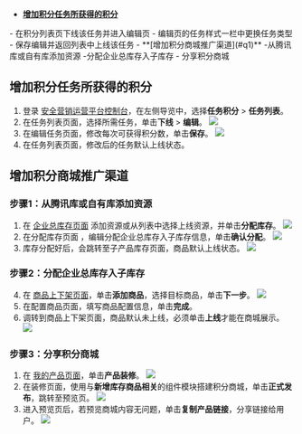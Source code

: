 - **[增加积分任务所获得的积分](#q1)**
<dx-steps>
- 在积分列表页下线该任务并进入编辑页
- 编辑页的任务样式一栏中更换任务类型
- 保存编辑并返回列表中上线该任务
</dx-steps>
- **[增加积分商城推广渠道](#q1)**
<dx-steps>
-从腾讯库或自有库添加资源
-分配企业总库存入子库存
- 分享积分商城
</dx-steps>

## 增加积分任务所获得的积分[](id:q1)
1. 登录 [安全营销运营平台控制台](https://console.cloud.tencent.com/smop/data/mallUser)，在左侧导览中，选择**任务积分** > **任务列表**。
2. 在任务列表页面，选择所需任务，单击**下线** > **编辑**。
![](https://qcloudimg.tencent-cloud.cn/raw/25cefa5743f38f0fedfe3fbfd0b5cbb1.png)
3. 在编辑任务页面，修改每次可获得积分数，单击**保存**。
![](https://qcloudimg.tencent-cloud.cn/raw/4f5ca8b84992bced1a18cbc5a9f92bdd.png)
4. 在任务列表页面，修改后的任务默认上线状态。

## 增加积分商城推广渠道[](id:q2)
### 步骤1：从腾讯库或自有库添加资源
1. 在 [企业总库存页面](https://console.cloud.tencent.com/smop/inventory/commodity_pool) 添加资源或从列表中选择上线资源，并单击**分配库存**。
![](https://qcloudimg.tencent-cloud.cn/raw/01819c4682f5836a622a6ac0636d2cc7.png)
2. 在分配库存页面 ，编辑分配企业总库存入子库存信息，单击**确认分配**。
![](https://qcloudimg.tencent-cloud.cn/raw/1930887d9dbfcc5f858fefa5c062fa26.png)
3. 库存分配好后，会跳转至子产品库存页面，商品默认上线状态。
![](https://qcloudimg.tencent-cloud.cn/raw/83b529631b27f1d9934bdcfe8c8f7f9b.png)

### 步骤2：分配企业总库存入子库存
4. 在 [商品上下架页面](https://console.cloud.tencent.com/smop/mall/mall_exc_conf)，单击**添加商品**，选择目标商品，单击**下一步**。
![](https://qcloudimg.tencent-cloud.cn/raw/1e0ad2b2eb5c89910e7084194b1cc722.png)
6. 在配置商品页面，填写商品配置信息，单击**完成**。
7. 调转到商品上下架页面，商品默认未上线，必须单击**上线**才能在商城展示。
![](https://qcloudimg.tencent-cloud.cn/raw/cfb22accbccd411b350625588be949b0.png)

### 步骤3：分享积分商城
1. 在 [我的产品页面](https://console.cloud.tencent.com/smop/mall/mall_front_page)，单击**产品装修**。
![](https://qcloudimg.tencent-cloud.cn/raw/66eb76773bf74be8b12d3c3d39fc5036.png)
2. 在装修页面，使用与**新增库存商品相关**的组件模块搭建积分商城，单击**正式发布**，跳转至预览页。
![](https://qcloudimg.tencent-cloud.cn/raw/d71301f7710d8a2416ca817fc1b42a29.png)
3. 进入预览页后，若预览商城内容无问题，单击**复制产品链接**，分享链接给用户。
![](https://qcloudimg.tencent-cloud.cn/raw/8cd5cc388c05e172fc687eb6c13fbcc0.png)






